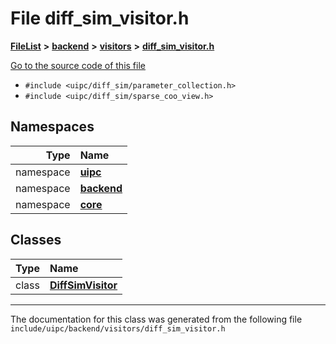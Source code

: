 

# File diff\_sim\_visitor.h



[**FileList**](files.md) **>** [**backend**](dir_53d62147b82bd29328805b2087bd1012.md) **>** [**visitors**](dir_007753111df00039ee3ec058cc286377.md) **>** [**diff\_sim\_visitor.h**](diff__sim__visitor_8h.md)

[Go to the source code of this file](diff__sim__visitor_8h_source.md)



* `#include <uipc/diff_sim/parameter_collection.h>`
* `#include <uipc/diff_sim/sparse_coo_view.h>`













## Namespaces

| Type | Name |
| ---: | :--- |
| namespace | [**uipc**](namespaceuipc.md) <br> |
| namespace | [**backend**](namespaceuipc_1_1backend.md) <br> |
| namespace | [**core**](namespaceuipc_1_1core.md) <br> |


## Classes

| Type | Name |
| ---: | :--- |
| class | [**DiffSimVisitor**](classuipc_1_1backend_1_1_diff_sim_visitor.md) <br> |



















































------------------------------
The documentation for this class was generated from the following file `include/uipc/backend/visitors/diff_sim_visitor.h`

